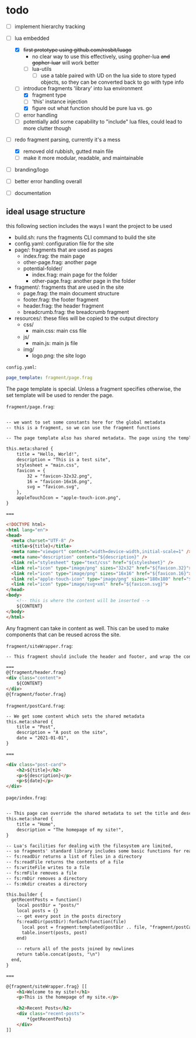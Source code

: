 
# todo

- [ ] implement hierarchy tracking
- [ ] lua embedded
  - [x] ~~first prototype using github.com/rosbit/luago~~
    - no clear way to use this effectively, using gopher-lua ~~and gopher-luar~~ will work better
    - [ ] lua-utils
      - [ ] use a table paired with UD on the lua side to store typed objects, so they can be converted back to go with type info
  - [ ] introduce fragments 'library' into lua environment
    - [x] fragment type
    - [ ] 'this' instance injection
    - [x] figure out what function should be pure lua vs. go
  - [ ] error handling
  - [ ] potentially add some capability to "include" lua files, could lead to more clutter though
- [ ] redo fragment parsing, currently it's a mess
  - [x] removed old rubbish, gutted main file
  - [ ] make it more modular, readable, and maintainable
- [ ] branding/logo
- [ ] better error handling overall
- [ ] documentation


## ideal usage structure
this following section includes the ways I want the project to be used

- build.sh: runs the fragments CLI command to build the site
- config.yaml: configuration file for the site
- page/: fragments that are used as pages
  - index.frag: the main page
  - other-page.frag: another page
  - potential-folder/
    - index.frag: main page for the folder
    - other-page.frag: another page in the folder
- fragment/: fragments that are used in the site
  - page.frag: the main document structure
  - footer.frag: the footer fragment
  - header.frag: the header fragment
  - breadcrumb.frag: the breadcrumb fragment
- resources/: these files will be copied to the output directory
  - css/
    - main.css: main css file
  - js/
    - main.js: main js file
  - img/
    - logo.png: the site logo

`config.yaml`:
```yaml
page_template: fragment/page.frag
```

The page template is special. Unless a fragment specifies otherwise, the set template will be used to render the page.

`fragment/page.frag`:
```html

-- we want to set some constants here for the global metadata
-- this is a fragment, so we can use the fragment functions

-- The page template also has shared metadata. The page using the template can override the values.

this.meta:shared {
    title = "Hello, World!",
    description = "This is a test site",
    stylesheet = "main.css",
    favicon = {
        32 = "favicon-32x32.png",
        16 = "favicon-16x16.png",
        svg = "favicon.svg",
    },
    appleTouchIcon = "apple-touch-icon.png",
}

===

<!DOCTYPE html>
<html lang="en">
<head>
  <meta charset="UTF-8" />
  <title>${title}</title>
  <meta name="viewport" content="width=device-width,initial-scale=1" />
  <meta name="description" content="${description}" />
  <link rel="stylesheet" type="text/css" href="${stylesheet}" />
  <link rel="icon" type="image/png" sizes="32x32" href="${favicon.32}">
  <link rel="icon" type="image/png" sizes="16x16" href="${favicon.16}">
  <link rel="apple-touch-icon" type="image/png" sizes="180x180" href="${appleTouchIcon}">
  <link rel="icon" type="image/svg+xml" href="${favicon.svg}">
</head>
<body>
    <!-- this is where the content will be inserted -->
    ${CONTENT} 
</body>
</html>
```

Any fragment can take in content as well. This can be used to make components that can be reused across the site.

`fragment/siteWrapper.frag`:
```html
-- This fragment should include the header and footer, and wrap the content in a div

===
@{fragment/header.frag}
<div class="content">
    ${CONTENT}
</div>
@{fragment/footer.frag}
```

`fragment/postCard.frag`:
```html
-- We get some content which sets the shared metadata
this.meta:shared {
    title = "Post",
    description = "A post on the site",
    date = "2021-01-01",
}

===

<div class="post-card">
    <h2>${title}</h2>
    <p>${description}</p>
    <p>${date}</p>
</div>
```

`page/index.frag`:
```html

-- This page can override the shared metadata to set the title and description
this.meta:shared {
    title = "Home",
    description = "The homepage of my site!",
}

-- Lua's facilities for dealing with the filesystem are limited,
-- so fragments' standard library includes some basic functions for reading files and directories
-- fs:readDir returns a list of files in a directory
-- fs:readFile returns the contents of a file
-- fs:writeFile writes to a file
-- fs:rmFile removes a file
-- fs:rmDir removes a directory
-- fs:mkdir creates a directory

this.builder {
  getRecentPosts = function()
    local postDir = "posts/"
    local posts = {}
    -- get every post in the posts directory
    fs:readDir(postDir):forEach(function(file)
      local post = fragment:templated(postDir .. file, "fragment/postCard.frag")
      table.insert(posts, post)
    end)
    
    -- return all of the posts joined by newlines
    return table.concat(posts, "\n")
  end,
}

===

@{fragment/siteWrapper.frag} [[
    <h1>Welcome to my site!</h1>
    <p>This is the homepage of my site.</p>
    
    <h2>Recent Posts</h2>
    <div class="recent-posts">
        *{getRecentPosts}
    </div>
]]
```

